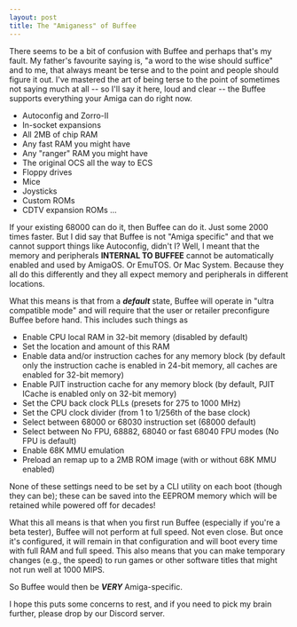 ```yaml
---
layout: post
title: The "Amiganess" of Buffee
---
```


There seems to be a bit of confusion with Buffee and perhaps that's my fault. My father's favourite saying is, "a word to the wise should suffice" and to me, that always meant be terse and to the point and people should figure it out. I've mastered the art of being terse to the point of sometimes not saying much at all -- so I'll say it here, loud and clear -- the Buffee supports everything your Amiga can do right now.

- Autoconfig and Zorro-II
- In-socket expansions
- All 2MB of chip RAM
- Any fast RAM you might have
- Any "ranger" RAM you might have
- The original OCS all the way to ECS
- Floppy drives
- Mice
- Joysticks
- Custom ROMs
- CDTV expansion ROMs
...

If your existing 68000 can do it, then Buffee can do it. Just some 2000 times faster. But I did say that Buffee is not "Amiga specific" and that we cannot support things like Autoconfig, didn't I? Well, I meant that the memory and peripherals **INTERNAL TO BUFFEE** cannot be automatically enabled and used by AmigaOS. Or EmuTOS. Or Mac System. Because they all do this differently and they all expect memory and peripherals in different locations.

What this means is that from a ***default*** state, Buffee will operate in "ultra compatible mode" and will require that the user or retailer preconfigure Buffee before hand. This includes such things as

- Enable CPU local RAM in 32-bit memory (disabled by default)
- Set the location and amount of this RAM
- Enable data and/or instruction caches for any memory block (by default only the instruction cache is enabled in 24-bit memory, all caches are enabled for 32-bit memory)
- Enable PJIT instruction cache for any memory block (by default, PJIT ICache is enabled only on 32-bit memory)
- Set the CPU back clock PLLs (presets for 275 to 1000 MHz)
- Set the CPU clock divider (from 1 to 1/256th of the base clock)
- Select between 68000 or 68030 instruction set (68000 default)
- Select between No FPU, 68882, 68040 or fast 68040 FPU modes (No FPU is default)
- Enable 68K MMU emulation
- Preload an remap up to a 2MB ROM image (with or without 68K MMU enabled)

None of these settings need to be set by a CLI utility on each boot (though they can be); these can be saved into the EEPROM memory which will be retained while powered off for decades! 

What this all means is that when you first run Buffee (especially if you're a beta tester), Buffee will not perform at full speed. Not even close. But once it's configured, it will remain in that configuration and will boot every time with full RAM and full speed. This also means that you can make temporary changes (e.g., the speed) to run games or other software titles that might not run well at 1000 MIPS.

So Buffee would then be ***VERY*** Amiga-specific.

I hope this puts some concerns to rest, and if you need to pick my brain further, please drop by our Discord server.
